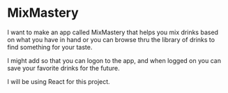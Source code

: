 # MixMastery
I want to make an app called MixMastery that helps you mix drinks based on what you have in hand or you can browse thru the library of drinks to find something for your taste.

I might add so that you can logon to the app, and when logged on you can save your favorite drinks for the future.

I will be using React for this project. 
